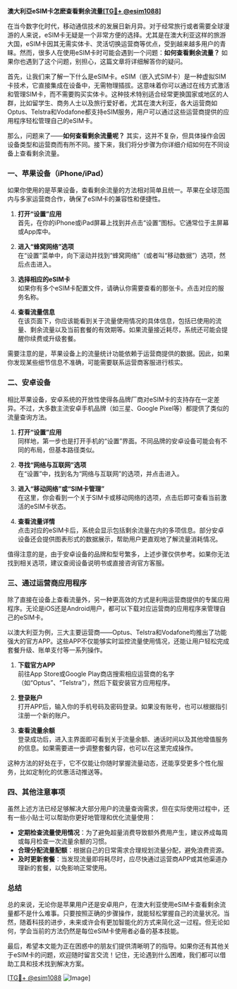 **澳大利亞eSIM卡怎麽查看剩余流量[[TG💪+ @esim1088](https://t.me/s/esim1088)]**

在当今数字化时代，移动通信技术的发展日新月异。对于经常旅行或者需要全球漫游的人来说，eSIM卡无疑是一个非常方便的选择。尤其是在澳大利亚这样的旅游大国，eSIM卡因其无需实体卡、灵活切换运营商等优点，受到越来越多用户的青睐。然而，很多人在使用eSIM卡时可能会遇到一个问题：**如何查看剩余流量？** 如果你也遇到了这个问题，别担心，这篇文章将详细解答你的疑问。

首先，让我们来了解一下什么是eSIM卡。eSIM（嵌入式SIM卡）是一种虚拟SIM卡技术，它直接集成在设备中，无需物理插拔。这意味着你可以通过在线方式激活和管理SIM卡，而不需要购买实体卡。这种技术特别适合经常更换国家或地区的人群，比如留学生、商务人士以及旅行爱好者。尤其在澳大利亚，各大运营商如Optus、Telstra和Vodafone都支持eSIM服务，用户可以通过这些运营商提供的应用程序轻松管理自己的eSIM卡。

那么，问题来了——**如何查看剩余流量呢？** 其实，这并不复杂，但具体操作会因设备类型和运营商而有所不同。接下来，我们将分步骤为你详细介绍如何在不同设备上查看剩余流量。

### **一、苹果设备（iPhone/iPad）**

如果你使用的是苹果设备，查看剩余流量的方法相对简单且统一。苹果在全球范围内与多家运营商合作，确保了eSIM卡的兼容性和便捷性。

1. **打开“设置”应用**  
   首先，在你的iPhone或iPad屏幕上找到并点击“设置”图标。它通常位于主屏幕或App库中。

2. **进入“蜂窝网络”选项**  
   在“设置”菜单中，向下滚动并找到“蜂窝网络”（或者叫“移动数据”）选项，然后点击进入。

3. **选择相应的eSIM卡**  
   如果你有多个eSIM卡配置文件，请确认你需要查看的那张卡。点击对应的服务名称。

4. **查看流量信息**  
   在该页面下，你应该能看到关于流量使用情况的具体信息，包括已使用的流量、剩余流量以及当前套餐的有效期等。如果流量接近耗尽，系统还可能会提醒你续费或升级套餐。

需要注意的是，苹果设备上的流量统计功能依赖于运营商提供的数据。因此，如果你发现某些细节信息不准确，可能需要联系运营商客服进行核实。

### **二、安卓设备**

相比苹果设备，安卓系统的开放性使得各品牌厂商对eSIM卡的支持存在一定差异。不过，大多数主流安卓手机品牌（如三星、Google Pixel等）都提供了类似的流量查询方法。

1. **打开“设置”应用**  
   同样地，第一步也是打开手机的“设置”界面。不同品牌的安卓设备可能会有不同的布局，但基本路径类似。

2. **寻找“网络与互联网”选项**  
   在“设置”中，找到名为“网络与互联网”的选项，并点击进入。

3. **进入“移动网络”或“SIM卡管理”**  
   在这里，你会看到一个关于SIM卡或移动网络的选项，点击后即可查看当前激活的eSIM卡状态。

4. **查看流量详情**  
   点击对应的eSIM卡后，系统会显示包括剩余流量在内的多项信息。部分安卓设备还会提供图表形式的数据展示，帮助用户更直观地了解流量消耗情况。

值得注意的是，由于安卓设备的品牌和型号繁多，上述步骤仅供参考。如果你无法找到相关选项，建议查阅设备说明书或直接咨询官方客服。

### **三、通过运营商应用程序**

除了直接在设备上查看流量外，另一种更高效的方式是利用运营商提供的专属应用程序。无论是iOS还是Android用户，都可以下载对应运营商的应用程序来管理自己的eSIM卡。

以澳大利亚为例，三大主要运营商——Optus、Telstra和Vodafone均推出了功能强大的官方APP。这些APP不仅能够实时监控流量使用情况，还能让用户轻松完成套餐升级、账单支付等一系列操作。

1. **下载官方APP**  
   前往App Store或Google Play商店搜索相应运营商的名字（如“Optus”、“Telstra”），然后下载安装官方应用程序。

2. **登录账户**  
   打开APP后，输入你的手机号码及密码登录。如果没有账号，也可以根据指引注册一个新的账户。

3. **查看流量余额**  
   登录成功后，进入主界面即可看到关于流量余额、通话时间以及其他增值服务的信息。如果需要进一步调整套餐内容，也可以在这里完成操作。

这种方法的好处在于，它不仅能让你随时掌握流量动态，还能享受更多个性化服务，比如定制化的优惠活动推送等。

### **四、其他注意事项**

虽然上述方法已经足够解决大部分用户的流量查询需求，但在实际使用过程中，还有一些小贴士可以帮助你更好地管理和优化流量使用：

- **定期检查流量使用情况**：为了避免超量消费导致额外费用产生，建议养成每周或每月检查一次流量余额的习惯。
- **合理分配流量配额**：根据自己的日常需求合理规划流量分配，避免浪费资源。
- **及时更新套餐**：当发现流量即将耗尽时，应尽快通过运营商APP或其他渠道办理新的套餐，以免影响正常使用。

### **总结**

总的来说，无论你是苹果用户还是安卓用户，在澳大利亚使用eSIM卡查看剩余流量都不是什么难事。只要按照正确的步骤操作，就能轻松掌握自己的流量状况。当然，随着科技的进步，未来或许会有更加智能化的方式来简化这一过程。但无论如何，学会当前的方法仍然是每位eSIM卡使用者必备的基本技能。

最后，希望本文能为正在困惑中的朋友们提供清晰明了的指导。如果你还有其他关于eSIM卡的问题，欢迎随时留言交流！记住，无论遇到什么困难，我们都可以借助工具和技术找到解决方案。

[[TG💪+ @esim1088](https://t.me/s/esim1088) ![Image](https://i.postimg.cc/4NQfJmqS/Snipaste-2025-05-13-00-14-12.png)]